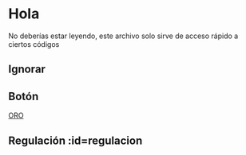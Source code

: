 # Hola

No deberías estar leyendo, este archivo solo sirve de acceso rápido a ciertos códigos

## Ignorar

<!-- {docsify-ignore} -->

## Botón

<section class='cover show' style='height: auto; width: auto;'>
<div class='cover-main'>
<!-- [ORO](/c/oro.md) -->
<p><a href='#/c/oro'>ORO</a></p>
</div>
</section>

## Regulación :id=regulacion